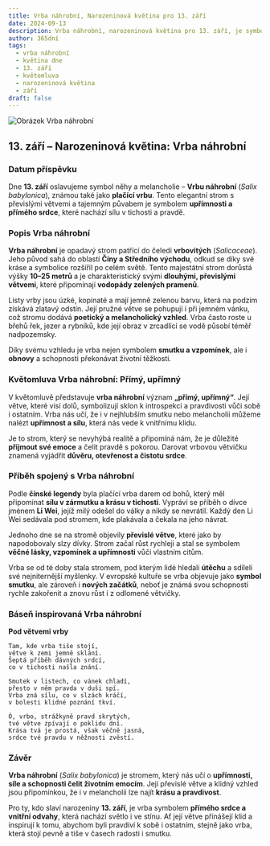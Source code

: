 ```yaml
---
title: Vrba náhrobní, Narozeninová květina pro 13. září
date: 2024-09-13
description: Vrba náhrobní, narozeninová květina pro 13. září, je symbolem Přímý, upřímný. Objevte její jedinečný význam, fascinující příběhy a poezii, která oslavuje její krásu.
author: 365dní
tags:
  - vrba náhrobní
  - květina dne
  - 13. září
  - květomluva
  - narozeninová květina
  - září
draft: false
---
```


![Obrázek Vrba náhrobní](https://cdn.pixabay.com/photo/2020/03/24/18/05/weeping-willow-4964961_1280.jpg#center)


## 13. září – Narozeninová květina: Vrba náhrobní

### Datum příspěvku

Dne **13. září** oslavujeme symbol něhy a melancholie – **Vrbu náhrobní** (_Salix babylonica_), známou také jako **plačící vrbu**. Tento elegantní strom s převislými větvemi a tajemným půvabem je symbolem **upřímnosti a přímého srdce**, které nachází sílu v tichosti a pravdě.

### Popis Vrba náhrobní

**Vrba náhrobní** je opadavý strom patřící do čeledi **vrbovitých** (_Salicaceae_). Jeho původ sahá do oblastí **Číny a Středního východu**, odkud se díky své kráse a symbolice rozšířil po celém světě. Tento majestátní strom dorůstá výšky **10–25 metrů** a je charakteristický svými **dlouhými, převislými větvemi**, které připomínají **vodopády zelených pramenů**.

Listy vrby jsou úzké, kopinaté a mají jemně zelenou barvu, která na podzim získává zlatavý odstín. Její pružné větve se pohupují i při jemném vánku, což stromu dodává **poetický a melancholický vzhled**. Vrba často roste u břehů řek, jezer a rybníků, kde její obraz v zrcadlící se vodě působí téměř nadpozemsky.

Díky svému vzhledu je vrba nejen symbolem **smutku a vzpomínek**, ale i **obnovy** a schopnosti překonávat životní těžkosti.

### Květomluva Vrba náhrobní: Přímý, upřímný

V květomluvě představuje **vrba náhrobní** význam **„přímý, upřímný“**. Její větve, které visí dolů, symbolizují sklon k introspekci a pravdivosti vůči sobě i ostatním. Vrba nás učí, že i v nejhlubším smutku nebo melancholii můžeme nalézt **upřímnost a sílu**, která nás vede k vnitřnímu klidu.

Je to strom, který se nevyhýbá realitě a připomíná nám, že je důležité **přijmout své emoce** a čelit pravdě s pokorou. Darovat vrbovou větvičku znamená vyjádřit **důvěru, otevřenost a čistotu srdce**.

### Příběh spojený s Vrba náhrobní

Podle **čínské legendy** byla plačící vrba darem od bohů, který měl připomínat **sílu v zármutku a krásu v tichosti**. Vypráví se příběh o dívce jménem **Li Wei**, jejíž milý odešel do války a nikdy se nevrátil. Každý den Li Wei sedávala pod stromem, kde plakávala a čekala na jeho návrat.

Jednoho dne se na stromě objevily **převislé větve**, které jako by napodobovaly slzy dívky. Strom začal růst rychleji a stal se symbolem **věčné lásky, vzpomínek a upřímnosti** vůči vlastním citům.

Vrba se od té doby stala stromem, pod kterým lidé hledali **útěchu** a sdíleli své nejniternější myšlenky. V evropské kultuře se vrba objevuje jako **symbol smutku**, ale zároveň i **nových začátků**, neboť je známá svou schopností rychle zakořenit a znovu růst i z odlomené větvičky.

### Báseň inspirovaná Vrba náhrobní

**Pod větvemi vrby**

```
Tam, kde vrba tiše stojí,  
větve k zemi jemně sklání.  
Šeptá příběh dávných srdcí,  
co v tichosti našla znání.  

Smutek v listech, co vánek chladí,  
přesto v něm pravda v duši spí.  
Vrba zná sílu, co v slzách kráčí,  
v bolesti klidné poznání tkví.  

Ó, vrbo, strážkyně pravd skrytých,  
tvé větve zpívají o poklidu dní.  
Krása tvá je prostá, však věčně jasná,  
srdce tvé pravdu v něžnosti zvěstí.  
```

### Závěr

**Vrba náhrobní** (_Salix babylonica_) je stromem, který nás učí o **upřímnosti, síle a schopnosti čelit životním emocím**. Její převislé větve a klidný vzhled jsou připomínkou, že i v melancholii lze najít **krásu a pravdivost**.

Pro ty, kdo slaví narozeniny **13. září**, je vrba symbolem **přímého srdce a vnitřní odvahy**, která nachází světlo i ve stínu. Ať její větve přinášejí klid a inspirují k tomu, abychom byli pravdiví k sobě i ostatním, stejně jako vrba, která stojí pevně a tiše v časech radosti i smutku.